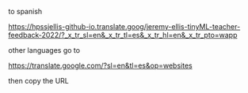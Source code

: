 

to spanish

https://hpssjellis-github-io.translate.goog/jeremy-ellis-tinyML-teacher-feedback-2022/?_x_tr_sl=en&_x_tr_tl=es&_x_tr_hl=en&_x_tr_pto=wapp



other languages  go to 

https://translate.google.com/?sl=en&tl=es&op=websites


then copy the URL
